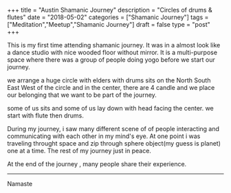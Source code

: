 +++
title = "Austin Shamanic Journey"
description = "Circles of drums & flutes"
date = "2018-05-02"
categories = ["Shamanic Journey"]
tags = ["Meditation","Meetup","Shamanic Journey"]
draft = false
type = "post"
+++

This is my first time attending shamanic journey. It was in a almost look like a dance studio with nice wooded floor without mirror. It is a multi-purpose space where there was a group of people doing yogo before we start our journey.

we arrange a huge circle with elders with drums sits on the North South East West of the circle and in the center, there are 4 candle and we place our belonging that we want to be part of the journey.

some of us sits and some of us lay down with head facing the center. we start with flute then drums.

During my journey, i saw many different scene of of people interacting and communicating with each other in my mind's eye. At one point i was traveling throught space and zip through sphere object(my guess is planet) one at a time. The rest of my journey just in peace.

At the end of the journey , many people share their experience. 

---

Namaste